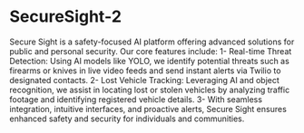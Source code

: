 # SecureSight-2

Secure Sight is a safety-focused AI platform offering advanced solutions for public and personal security. Our core features include:
1- Real-time Threat Detection: Using AI models like YOLO, we identify potential threats such as firearms or knives in live video feeds and send instant alerts via Twilio to designated contacts.
2- Lost Vehicle Tracking: Leveraging AI and object recognition, we assist in locating lost or stolen vehicles by analyzing traffic footage and identifying registered vehicle details.
3- With seamless integration, intuitive interfaces, and proactive alerts, Secure Sight ensures enhanced safety and security for individuals and communities.